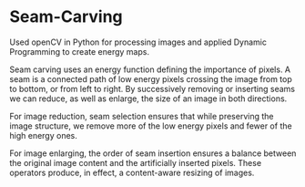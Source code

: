 # Seam-Carving

Used openCV in Python for processing images and applied Dynamic Programming to create energy maps.

Seam carving uses an energy function defining the importance of pixels. A seam is a connected path of low energy pixels crossing the image from top to bottom, or from left to right. By successively removing or inserting seams we can reduce, as well as enlarge, the size of an image in both directions. 

For image reduction, seam selection ensures that while preserving the image structure, we remove more of the low energy pixels and fewer of the high energy ones. 

For image enlarging, the order of seam insertion ensures a balance between the original image content and the artificially inserted pixels. These operators produce, in effect, a content-aware resizing of images. 
